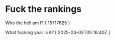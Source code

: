 # Fuck the rankings

Who the hell am I?
{ 15717625 }

What fucking year is it?
[ 2025-04-03T05:16:40Z ]
